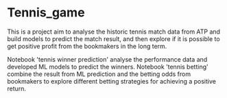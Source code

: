 # Tennis_game
This is a project aim to analyse the historic tennis match data from ATP and build models to predict the match result, and then explore if it is possible to get positive profit from the bookmakers in the long term. 

Notebook 'tennis winner prediction' analyse the performance data and developed ML models to predict the winners.
Notebook 'tennis betting' combine the result from ML prediction and the betting odds from bookmakers to explore different betting strategies for achieving a positive return.
